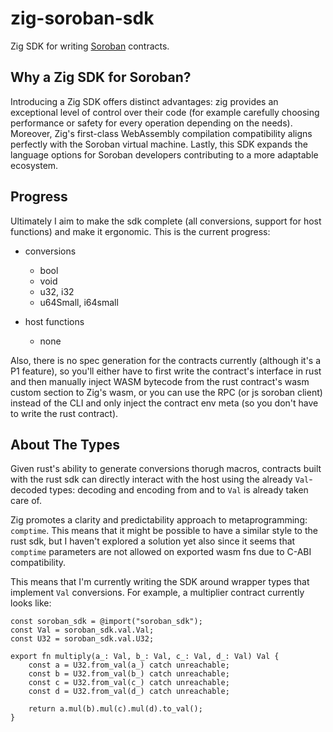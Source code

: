 # zig-soroban-sdk

Zig SDK for writing [Soroban](https://soroban.stellar.org/) contracts.

## Why a Zig SDK for Soroban?

Introducing a Zig SDK offers distinct advantages: zig provides an exceptional level of control over their code (for example carefully choosing performance or safety for every operation depending on the needs). Moreover, Zig's first-class WebAssembly compilation compatibility aligns perfectly with the Soroban virtual machine. Lastly, this SDK expands the language options for Soroban developers contributing to a more adaptable ecosystem. 

## Progress

Ultimately I aim to make the sdk complete (all conversions, support for host functions) and make it ergonomic. This is the current progress:

- conversions
    - bool
    - void
    - u32, i32
    - u64Small, i64small

- host functions
    - none

Also, there is no spec generation for the contracts currently (although it's a P1 feature), so you'll either have to first write the contract's interface in rust and then manually inject WASM bytecode from the rust contract's wasm custom section to Zig's wasm, or you can use the RPC (or js soroban client) instead of the CLI and only inject the contract env meta (so you don't have to write the rust contract).

## About The Types

Given rust's ability to generate conversions thorugh macros, contracts built with the rust sdk can directly interact with the host using the already `Val`-decoded types: decoding and encoding from and to `Val` is already taken care of. 

Zig promotes a clarity and predictability approach to metaprogramming: `comptime`. This means that it might be possible to have a similar style to the rust sdk, but I haven't explored a solution yet also since it seems that `comptime` parameters are not allowed on exported wasm fns due to C-ABI compatibility.

This means that I'm currently writing the SDK around wrapper types that implement `Val` conversions. For example, a multiplier contract currently looks like:

```zig
const soroban_sdk = @import("soroban_sdk");
const Val = soroban_sdk.val.Val;
const U32 = soroban_sdk.val.U32;

export fn multiply(a_: Val, b_: Val, c_: Val, d_: Val) Val {
    const a = U32.from_val(a_) catch unreachable;
    const b = U32.from_val(b_) catch unreachable;
    const c = U32.from_val(c_) catch unreachable;
    const d = U32.from_val(d_) catch unreachable;

    return a.mul(b).mul(c).mul(d).to_val();
}

```
